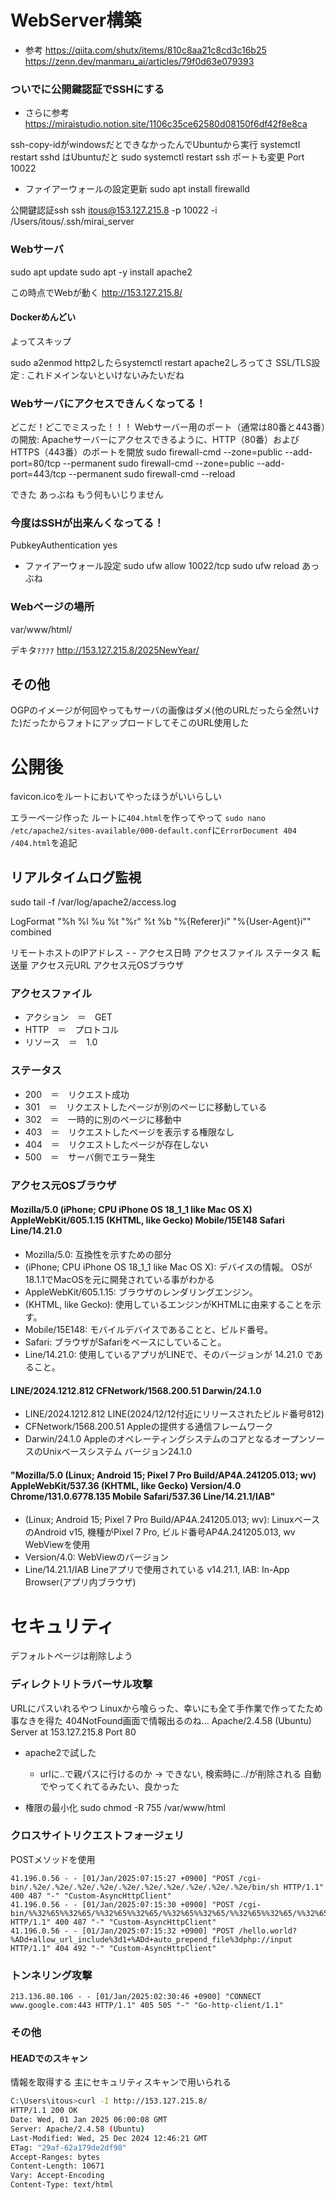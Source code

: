 # WebServer構築
- 参考
https://qiita.com/shutx/items/810c8aa21c8cd3c16b25
https://zenn.dev/manmaru_ai/articles/79f0d63e079393


### ついでに公開鍵認証でSSHにする
- さらに参考
https://miraistudio.notion.site/1106c35ce62580d08150f6df42f8e8ca

ssh-copy-idがwindowsだとできなかったんでUbuntuから実行
systemctl restart sshd はUbuntuだと sudo systemctl restart ssh
ポートも変更
Port 10022
- ファイアーウォールの設定更新
sudo apt install firewalld

公開鍵認証ssh
ssh itous@153.127.215.8 -p 10022 -i /Users/itous/.ssh/mirai_server

### Webサーバ
sudo apt update
sudo apt -y install apache2

この時点でWebが動く
http://153.127.215.8/

#### Dockerめんどい
よってスキップ

sudo a2enmod http2したらsystemctl restart apache2しろってさ
SSL/TLS設定 : これドメインないといけないみたいだね


### Webサーバにアクセスできんくなってる！
どこだ！どこでミスった！！！
Webサーバー用のポート（通常は80番と443番）の開放: Apacheサーバーにアクセスできるように、HTTP（80番）およびHTTPS（443番）のポートを開放
sudo firewall-cmd --zone=public --add-port=80/tcp --permanent
sudo firewall-cmd --zone=public --add-port=443/tcp --permanent
sudo firewall-cmd --reload

できた
あっぶね
もう何もいじりません

### 今度はSSHが出来んくなってる！
PubkeyAuthentication yes
- ファイアーウォール設定
sudo ufw allow 10022/tcp
sudo ufw reload
あっぶね


### Webページの場所
var/www/html/

デキタｧｧｧｧ
http://153.127.215.8/2025NewYear/


## その他
OGPのイメージが何回やってもサーバの画像はダメ(他のURLだったら全然いけた)だったからフォトにアップロードしてそこのURL使用した

# 公開後
favicon.icoをルートにおいてやったほうがいいらしい

エラーページ作った
ルートに`404.html`を作ってやって
`sudo nano /etc/apache2/sites-available/000-default.conf`に`ErrorDocument 404 /404.html`を追記



## リアルタイムログ監視
sudo tail -f /var/log/apache2/access.log

LogFormat "%h %l %u %t \"%r\" %t %b \"%{Referer}i\" \"%{User-Agent}i\"" combined

リモートホストのIPアドレス - - アクセス日時 アクセスファイル ステータス 転送量 アクセス元URL アクセス元OSブラウザ

### アクセスファイル 
- アクション　＝　GET
- HTTP　＝　プロトコル
- リソース　＝　1.0

### ステータス
- 200　＝　リクエスト成功
- 301　＝　リクエストしたページが別のぺーじに移動している
- 302　＝　一時的に別のページに移動中
- 403　＝　リクエストしたページを表示する権限なし
- 404　＝　リクエストしたページが存在しない
- 500　＝　サーバ側でエラー発生

### アクセス元OSブラウザ

#### Mozilla/5.0 (iPhone; CPU iPhone OS 18_1_1 like Mac OS X) AppleWebKit/605.1.15 (KHTML, like Gecko) Mobile/15E148 Safari Line/14.21.0
- Mozilla/5.0: 互換性を示すための部分
- (iPhone; CPU iPhone OS 18_1_1 like Mac OS X): デバイスの情報。 OSが18.1.1でMacOSを元に開発されている事がわかる
- AppleWebKit/605.1.15: ブラウザのレンダリングエンジン。
- (KHTML, like Gecko): 使用しているエンジンがKHTMLに由来することを示す。
- Mobile/15E148: モバイルデバイスであることと、ビルド番号。
- Safari: ブラウザがSafariをベースにしていること。
- Line/14.21.0: 使用しているアプリがLINEで、そのバージョンが 14.21.0 であること。

#### LINE/2024.1212.812 CFNetwork/1568.200.51 Darwin/24.1.0
- LINE/2024.1212.812 LINE(2024/12/12付近にリリースされたビルド番号812)
- CFNetwork/1568.200.51 Appleの提供する通信フレームワーク
- Darwin/24.1.0 AppleのオペレーティングシステムのコアとなるオープンソースのUnixベースシステム バージョン24.1.0

#### "Mozilla/5.0 (Linux; Android 15; Pixel 7 Pro Build/AP4A.241205.013; wv) AppleWebKit/537.36 (KHTML, like Gecko) Version/4.0 Chrome/131.0.6778.135 Mobile Safari/537.36 Line/14.21.1/IAB"
- (Linux; Android 15; Pixel 7 Pro Build/AP4A.241205.013; wv): LinuxベースのAndroid v15, 機種がPixel 7 Pro, ビルド番号AP4A.241205.013, wv WebViewを使用
- Version/4.0: WebViewのバージョン
- Line/14.21.1/IAB Lineアプリで使用されている v14.21.1, IAB: In-App Browser(アプリ内ブラウザ)

# セキュリティ
デフォルトページは削除しよう

### ディレクトリトラバーサル攻撃
URLにパスいれるやつ
Linuxから喰らった、幸いにも全て手作業で作ってたため事なきを得た
404NotFound画面で情報出るのね...
Apache/2.4.58 (Ubuntu) Server at 153.127.215.8 Port 80

- apache2で試した
  - urlに..で親パスに行けるのか -> できない, 検索時に../が削除される 自動でやってくれてるみたい、良かった

- 権限の最小化
sudo chmod -R 755 /var/www/html

### クロスサイトリクエストフォージェリ
POSTメソッドを使用
```log
41.196.0.56 - - [01/Jan/2025:07:15:27 +0900] "POST /cgi-bin/.%2e/.%2e/.%2e/.%2e/.%2e/.%2e/.%2e/.%2e/.%2e/.%2e/bin/sh HTTP/1.1" 400 487 "-" "Custom-AsyncHttpClient"
41.196.0.56 - - [01/Jan/2025:07:15:30 +0900] "POST /cgi-bin/%%32%65%%32%65/%%32%65%%32%65/%%32%65%%32%65/%%32%65%%32%65/%%32%65%%32%65/%%32%65%%32%65/%%32%65%%32%65/bin/sh HTTP/1.1" 400 487 "-" "Custom-AsyncHttpClient"
41.196.0.56 - - [01/Jan/2025:07:15:32 +0900] "POST /hello.world?%ADd+allow_url_include%3d1+%ADd+auto_prepend_file%3dphp://input HTTP/1.1" 404 492 "-" "Custom-AsyncHttpClient"
```
### トンネリング攻撃
```log
213.136.80.106 - - [01/Jan/2025:02:30:46 +0900] "CONNECT www.google.com:443 HTTP/1.1" 405 505 "-" "Go-http-client/1.1"
```


### その他

#### HEADでのスキャン
情報を取得する 主にセキュリティスキャンで用いられる
```bash
C:\Users\itous>curl -I http://153.127.215.8/
HTTP/1.1 200 OK
Date: Wed, 01 Jan 2025 06:00:08 GMT
Server: Apache/2.4.58 (Ubuntu)
Last-Modified: Wed, 25 Dec 2024 12:46:21 GMT
ETag: "29af-62a179de2df98"
Accept-Ranges: bytes
Content-Length: 10671
Vary: Accept-Encoding
Content-Type: text/html
```